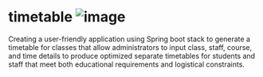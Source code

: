 # timetable ![image](https://github.com/THARANYAA-S/timetable/assets/142074182/90b41249-0c33-41d4-a0c0-5504201a4aec)

Creating a user-friendly application using Spring boot stack to generate a timetable for classes that allow administrators to input class, staff, course, and time details to produce optimized separate timetables for students and staff that meet both educational requirements and logistical constraints.
